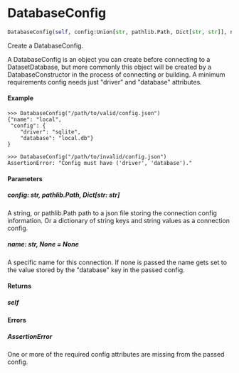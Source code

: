 <h1 id="datasetdatabase.core.DatabaseConfig">DatabaseConfig</h1>

```python
DatabaseConfig(self, config:Union[str, pathlib.Path, Dict[str, str]], name:Union[str, NoneType]=None)
```

Create a DatabaseConfig.

A DatabaseConfig is an object you can create before connecting to a
DatasetDatabase, but more commonly this object will be created by a
DatabaseConstructor in the process of connecting or building. A minimum
requirements config needs just "driver" and "database" attributes.


#### Example
```
>>> DatabaseConfig("/path/to/valid/config.json")
{"name": "local",
 "config": {
    "driver": "sqlite",
    "database": "local.db"}
}

>>> DatabaseConfig("/path/to/invalid/config.json")
AssertionError: "Config must have ('driver', 'database')."

```


#### Parameters
##### config: str, pathlib.Path, Dict[str: str]
A string, or pathlib.Path path to a json file storing the
connection config information. Or a dictionary of string keys and
string values as a connection config.

##### name: str, None = None
A specific name for this connection. If none is passed the name
gets set to the value stored by the "database" key in the passed
config.


#### Returns
##### self


#### Errors
##### AssertionError
One or more of the required config attributes are missing from the
passed config.



